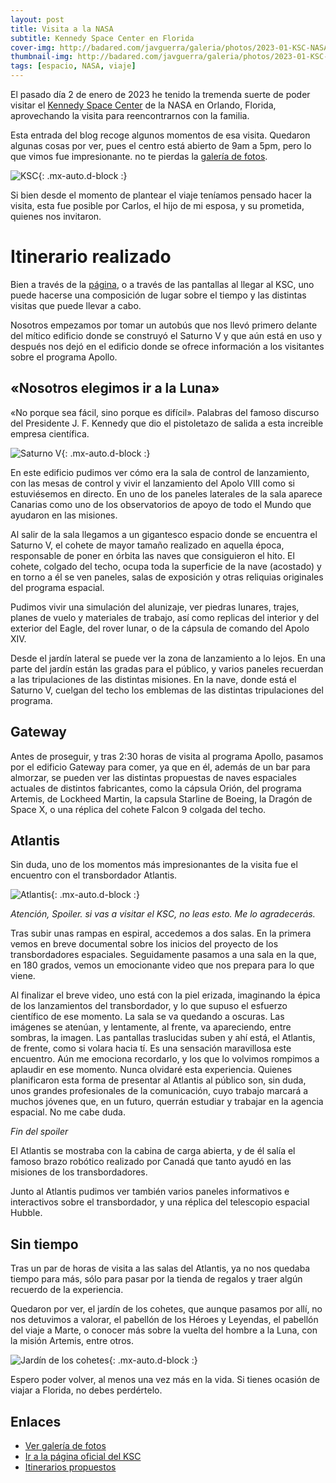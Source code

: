 ```yaml
---
layout: post
title: Visita a la NASA
subtitle: Kennedy Space Center en Florida
cover-img: http://badared.com/javguerra/galeria/photos/2023-01-KSC-NASA/20230102_122628.jpg
thumbnail-img: http://badared.com/javguerra/galeria/photos/2023-01-KSC-NASA/IMG_5479.jpg
tags: [espacio, NASA, viaje]
---
```


El pasado día 2 de enero de 2023 he tenido la tremenda suerte de poder visitar el [Kennedy Space Center](https://www.kennedyspacecenter.com/) de la NASA en Orlando, Florida, aprovechando la visita para reencontrarnos con la familia.

Esta entrada del blog recoge algunos momentos de esa visita. Quedaron algunas cosas por ver, pues el centro está abierto de 9am a 5pm, pero lo que vimos fue impresionante. no te pierdas la [galería de fotos](http://badared.com/javguerra/galeria/?dir=2023-01-KSC-NASA). 

![KSC](http://badared.com/javguerra/galeria/photos/2023-01-KSC-NASA/IMG_5479.jpg){: .mx-auto.d-block :}

Si bien desde el momento de plantear el viaje teníamos pensado hacer la visita, esta fue posible por Carlos, el hijo de mi esposa, y su prometida, quienes nos invitaron.

# Itinerario realizado

Bien a través de la [página](https://www.kennedyspacecenter.com/info/itineraries), o a través de las pantallas al llegar al KSC, uno puede hacerse una composición de lugar sobre el tiempo y las distintas visitas que puede llevar a cabo.

Nosotros empezamos por tomar un autobús que nos llevó primero delante del mítico edificio donde se construyó el Saturno V y que aún está en uso y después nos dejó en el edificio donde se ofrece información a los visitantes sobre el programa Apollo.

## «Nosotros elegimos ir a la Luna»

«No porque sea fácil, sino porque es difícil». Palabras del famoso discurso del Presidente J. F. Kennedy que dio el pistoletazo de salida a esta increible empresa científica.

![Saturno V](http://badared.com/javguerra/galeria/photos/2023-01-KSC-NASA/20230102_115629.jpg){: .mx-auto.d-block :}

En este edificio pudimos ver cómo era la sala de control de lanzamiento, con las mesas de control y vivir el lanzamiento del Apolo VIII como si estuviésemos en directo. En uno de los paneles laterales de la sala aparece Canarias como uno de los observatorios de apoyo de todo el Mundo que ayudaron en las misiones.

Al salir de la sala llegamos a un gigantesco espacio donde se encuentra el Saturno V, el cohete de mayor tamaño realizado en aquella época, responsable de poner en órbita las naves que consiguieron el hito. El cohete, colgado del techo, ocupa toda la superficie de la nave (acostado) y en torno a él se ven paneles, salas de exposición y otras reliquias originales del programa espacial.

Pudimos vivir una simulación del alunizaje, ver piedras lunares, trajes, planes de vuelo y materiales de trabajo, así como replicas del interior y del exterior del Eagle, del rover lunar, o de la cápsula de comando del Apolo XIV.

Desde el jardín lateral se puede ver la zona de lanzamiento a lo lejos. En una parte del jardín están las gradas para el público, y varios paneles recuerdan a las tripulaciones de las distintas misiones. En la nave, donde está el Saturno V, cuelgan del techo los emblemas de las distintas tripulaciones del programa.

## Gateway

Antes de proseguir, y tras 2:30 horas de visita al programa Apollo, pasamos por el edificio Gateway para comer, ya que en él, además de un bar para almorzar, se pueden ver las distintas propuestas de naves espaciales actuales de distintos fabricantes, como la cápsula Orión, del programa Artemis, de Lockheed Martin, la capsula Starline de Boeing, la Dragón de Space X, o una réplica del cohete Falcon 9 colgada del techo.

## Atlantis

Sin duda, uno de los momentos más impresionantes de la visita fue el encuentro con el transbordador Atlantis.

![Atlantis](http://badared.com/javguerra/galeria/photos/2023-01-KSC-NASA/IMG_5540.jpg){: .mx-auto.d-block :}

_Atención, Spoiler. si vas a visitar el KSC, no leas esto. Me lo agradecerás._

Tras subir unas rampas en espiral, accedemos a dos salas. En la primera vemos en breve documental sobre los inicios del proyecto de los transbordadores espaciales. Seguidamente pasamos a una sala en la que, en 180 grados, vemos un emocionante video que nos prepara para lo que viene.

Al finalizar el breve video, uno está con la piel erizada, imaginando la épica de los lanzamientos del transbordador, y lo que supuso el esfuerzo científico de ese momento. La sala se va quedando a oscuras. Las imágenes se atenúan, y lentamente, al frente, va apareciendo, entre sombras, la imagen. Las pantallas traslucidas suben y ahí está, el Atlantis, de frente, como si volara hacia tí. Es una sensación maravillosa este encuentro. Aún me emociona recordarlo, y los que lo volvimos rompimos a aplaudir en ese momento. Nunca olvidaré esta experiencia. Quienes planificaron esta forma de presentar al Atlantis al público son, sin duda, unos grandes profesionales de la comunicación, cuyo trabajo marcará a muchos jóvenes que, en un futuro, querrán estudiar y trabajar en la agencia espacial. No me cabe duda.

_Fin del spoiler_

El Atlantis se mostraba con la cabina de carga abierta, y de él salía el famoso brazo robótico realizado por Canadá que tanto ayudó en las misiones de los transbordadores. 

Junto al Atlantis pudimos ver también varios paneles informativos e interactivos sobre el transbordador, y una réplica del telescopio espacial Hubble.

## Sin tiempo

Tras un par de horas de visita a las salas del Atlantis, ya no nos quedaba tiempo para más, sólo para pasar por la tienda de regalos y traer algún recuerdo de la experiencia. 

Quedaron por ver, el jardín de los cohetes, que aunque pasamos por allí, no nos detuvimos a valorar, el pabellón de los Héroes y Leyendas, el pabellón del viaje a Marte, o conocer más sobre la vuelta del hombre a la Luna, con la misión Artemis, entre otros. 

![Jardín de los cohetes](http://badared.com/javguerra/galeria/photos/2023-01-KSC-NASA/IMG_5444.jpg){: .mx-auto.d-block :}

Espero poder volver, al menos una vez más en la vida. Si tienes ocasión de viajar a Florida, no debes perdértelo.


## Enlaces

- [Ver galería de fotos](http://badared.com/javguerra/galeria/?dir=2023-01-KSC-NASA)  
- [Ir a la página oficial del KSC](https://www.kennedyspacecenter.com/)  
- [Itinerarios propuestos](https://www.kennedyspacecenter.com/info/itineraries)  





